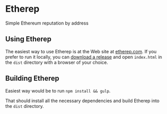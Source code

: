 # Etherep
Simple Ethereum reputation by address

## Using Etherep

The easiest way to use Etherep is at the Web site at [etherep.com](https://www.etherep.com).  If you prefer to run it locally, you can [download a release](releases) and open `index.html` in the `dist` directory with a browser of your choice.

## Building Etherep

Easiest way would be to run `npm install && gulp`.  

That should install all the necessary dependencies and build Etherep into the `dist` directory.